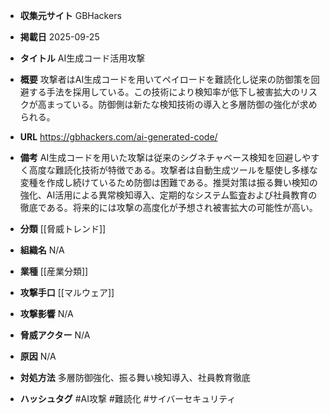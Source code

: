 - **収集元サイト**
GBHackers

- **掲載日**
2025-09-25

- **タイトル**
AI生成コード活用攻撃

- **概要**
攻撃者はAI生成コードを用いてペイロードを難読化し従来の防御策を回避する手法を採用している。この技術により検知率が低下し被害拡大のリスクが高まっている。防御側は新たな検知技術の導入と多層防御の強化が求められる。

- **URL**
https://gbhackers.com/ai-generated-code/

- **備考**
AI生成コードを用いた攻撃は従来のシグネチャベース検知を回避しやすく高度な難読化技術が特徴である。攻撃者は自動生成ツールを駆使し多様な変種を作成し続けているため防御は困難である。推奨対策は振る舞い検知の強化、AI活用による異常検知導入、定期的なシステム監査および社員教育の徹底である。将来的には攻撃の高度化が予想され被害拡大の可能性が高い。

- **分類**
[[脅威トレンド]]

- **組織名**
N/A

- **業種**
[[産業分類]]

- **攻撃手口**
[[マルウェア]]

- **攻撃影響**
N/A

- **脅威アクター**
N/A

- **原因**
N/A

- **対処方法**
多層防御強化、振る舞い検知導入、社員教育徹底

- **ハッシュタグ**
#AI攻撃 #難読化 #サイバーセキュリティ
